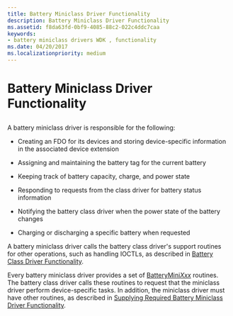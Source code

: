 ```yaml
---
title: Battery Miniclass Driver Functionality
description: Battery Miniclass Driver Functionality
ms.assetid: f8da63fd-0bf9-4085-88c2-022c4ddc7caa
keywords:
- battery miniclass drivers WDK , functionality
ms.date: 04/20/2017
ms.localizationpriority: medium
---
```


# Battery Miniclass Driver Functionality


## <span id="ddk_battery_miniclass_driver_functionality_dg"></span><span id="DDK_BATTERY_MINICLASS_DRIVER_FUNCTIONALITY_DG"></span>


A battery miniclass driver is responsible for the following:

-   Creating an FDO for its devices and storing device-specific information in the associated device extension

-   Assigning and maintaining the battery tag for the current battery

-   Keeping track of battery capacity, charge, and power state

-   Responding to requests from the class driver for battery status information

-   Notifying the battery class driver when the power state of the battery changes

-   Charging or discharging a specific battery when requested

A battery miniclass driver calls the battery class driver's support routines for other operations, such as handling IOCTLs, as described in [Battery Class Driver Functionality](battery-class-driver-functionality.md).

Every battery miniclass driver provides a set of [BatteryMini*Xxx*](https://docs.microsoft.com/windows-hardware/drivers/ddi/_battery/) routines. The battery class driver calls these routines to request that the miniclass driver perform device-specific tasks. In addition, the miniclass driver must have other routines, as described in [Supplying Required Battery Miniclass Driver Functionality](supplying-required-battery-miniclass-driver-functionality.md).

 

 




